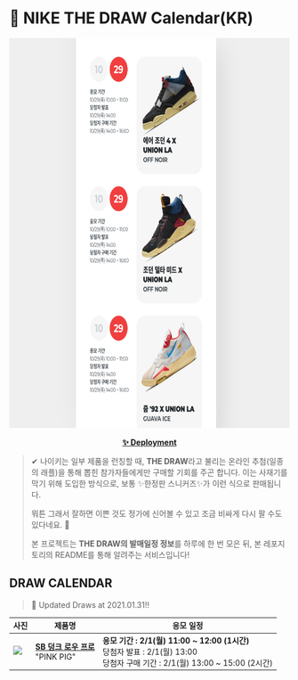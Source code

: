 # 👟 NIKE THE DRAW Calendar(KR)

<div align="center">
  <a href="https://junhoyeo.github.io/NIKE-THE-DRAW-Calendar/">
    <img src="./docs/images/preview.png" alt="Preview image of deployed application" height="700px" width="700px" />
  </a>
</div>

<p align="center">
  <a href="https://junhoyeo.github.io/NIKE-THE-DRAW-Calendar/">
    <strong>✨ Deployment</strong>
  </a>
</p>

> ✔ 나이키는 일부 제품을 런칭할 때, **THE DRAW**라고 불리는 온라인 추첨(일종의 래플)을 통해 뽑힌 참가자들에게만 구매할 기회를 주곤 합니다. 이는 사재기를 막기 위해 도입한 방식으로, 보통 ✨한정판 스니커즈✨가 이런 식으로 판매됩니다.
>
> 뭐튼 그래서 잘하면 이쁜 것도 정가에 신어볼 수 있고 조금 비싸게 다시 팔 수도 있다네요. 🤭
>
> 본 프로젝트는 **THE DRAW의 발매일정 정보**를 하루에 한 번 모은 뒤, 본 레포지토리의 README를 통해 알려주는 서비스입니다!

## DRAW CALENDAR

<!-- DRAW CALENDAR: START -->

> 👟 Updated Draws at 2021.01.31‼️

| 사진 | 제품명 | 응모 일정 |
| --- | ---- | ------- |
| <img src="https://static-breeze.nike.co.kr/kr/ko_kr/cmsstatic/product/CV1655-600/d8c30342-1591-4e92-af83-a3bd00ab7037_primary.jpg?snkrBrowse" width="256" /> | <a href="https://www.nike.com/kr/launch/t/adult-unisex/fw/action-outdoor/CV1655-600/ifde80/nike-sb-dunk-low-pro-prm"><strong>SB 덩크 로우 프로</strong><br /></a> "PINK PIG" | <strong>응모 기간 : 2/1(월) 11:00 ~ 12:00 (1시간)</strong><br />당첨자 발표 : 2/1(월) 13:00<br />당첨자 구매 기간 : 2/1(월) 13:00 ~ 15:00 (2시간) |

<!-- DRAW CALENDAR: END -->
